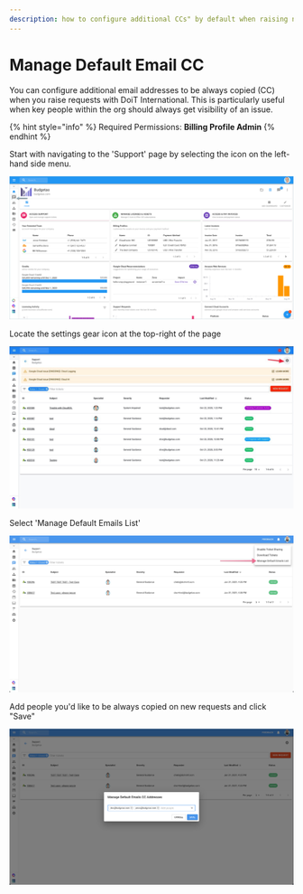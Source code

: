 ```yaml
---
description: how to configure additional CCs" by default when raising new tickets
---
```


# Manage Default Email CC

You can configure additional email addresses to be always copied (CC) when you raise requests with DoiT International. This is particularly useful when key people within the org should always get visibility of an issue.  

{% hint style="info" %}
Required Permissions: **Billing Profile Admin**
{% endhint %}

Start with navigating to the 'Support' page by selecting the icon on the left-hand side menu.

![](<../.gitbook/assets/support-tab (1).png>)

Locate the settings gear icon at the top-right of the page 

![](../.gitbook/assets/supportsharing1.jpg)

Select 'Manage Default Emails List'

![](<../.gitbook/assets/image (5).png>)

Add people you'd like to be always copied on new requests and click "Save"

![](<../.gitbook/assets/image (4).png>)

